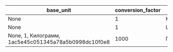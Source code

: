 | base_unit | conversion_factor | name | unique_code |
| --- | --- | --- | --- |
| None | 1 | Килограмм | 647bc2f9b18b40f8bdd89c8f8ccc58a1 |
| None | 1 | Штука | 4506370341f34b2a84ed070716a2603b |
| None, 1, Килограмм, 1ac5e45c051345a78a5b0998dc10f0e8 | 1000 | Грамм | ec273ee71e8c4921b25e5963e113fadf |
